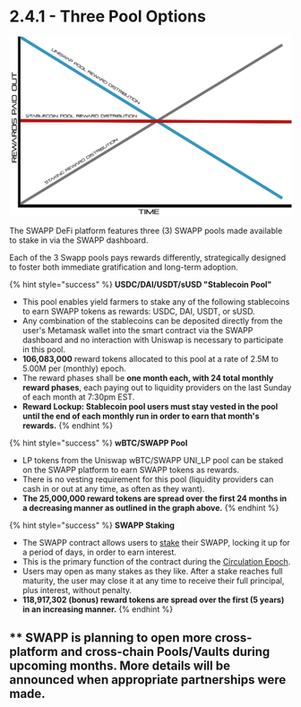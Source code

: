 # 2.4.1 - Three Pool Options

![](.gitbook/assets/swapp-staking-reward-distribution-model-for-each-of-the-3-pools.jpg)

The SWAPP DeFi platform features three \(3\) SWAPP pools made available to stake in via the SWAPP dashboard.

Each of the 3 Swapp pools pays rewards differently, strategically designed to foster both immediate gratification and long-term adoption.

{% hint style="success" %}
**USDC/DAI/USDT/sUSD "Stablecoin Pool"**

* This pool enables yield farmers to stake any of the following stablecoins to earn SWAPP tokens as rewards: USDC, DAI, USDT, or sUSD.
* Any combination of the stablecoins can be deposited directly from the user's Metamask wallet into the smart contract via the SWAPP dashboard and no interaction with Uniswap is necessary to participate in this pool.
* **106,083,000** reward tokens allocated to this pool at a rate of 2.5M to 5.00M per \(monthly\) epoch.
* The reward phases shall be **one month each, with 24 total monthly reward phases**, each paying out to liquidity providers on the last Sunday of each month at 7:30pm EST.
* **Reward Lockup: Stablecoin pool users must stay vested in the pool until the end of each monthly run in order to earn that month's rewards.**
{% endhint %}

{% hint style="success" %}
**wBTC/SWAPP Pool**

* LP tokens from the Uniswap wBTC/SWAPP UNI\_LP pool can be staked on the SWAPP platform to earn SWAPP tokens as rewards.
* There is no vesting requirement for this pool \(liquidity providers can cash in or out at any time, as often as they want\).
* **The 25,000,000 reward tokens are spread over the first 24 months in a decreasing manner as outlined in the graph above.**
{% endhint %}

{% hint style="success" %}
**SWAPP Staking**

* The SWAPP contract allows users to [stake](staking.md) their SWAPP, locking it up for a period of days, in order to earn interest.
* This is the primary function of the contract during the [Circulation Epoch](circulation-epoch.md).
* Users may open as many stakes as they like. After a stake reaches full maturity, the user may close it at any time to receive their full principal, plus interest, without penalty.
* **118,917,302 \(bonus\) reward tokens are spread over the first \(5 years\) in an increasing manner.** 
{% endhint %}

## \*\* SWAPP is planning to open more cross-platform and cross-chain Pools/Vaults during upcoming months. More details will be announced when appropriate partnerships were made.

